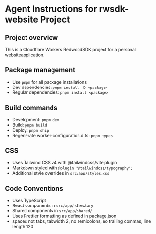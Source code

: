 # Agent Instructions for rwsdk-website Project

## Project overview
This is a Cloudflare Workers RedwoodSDK project for a personal websiteapplication.

## Package management
- Use `pnpm` for all package installations
- Dev dependencies: `pnpm install -D <package>`
- Regular dependencies: `pnpm install <package>`

## Build commands
- Development: `pnpm dev`
- Build: `pnpm build`
- Deploy: `pnpm ship`
- Regenerate worker-configuration.d.ts: `pnpm types`

## CSS
- Uses Tailwind CSS v4 with @tailwindcss/vite plugin
- Markdown styled with `@plugin "@tailwindcss/typography";`
- Additional style overrides in `src/app/styles.css`

## Code Conventions
- Uses TypeScript
- React components in `src/app/` directory
- Shared components in `src/app/shared/`
- Uses Prettier formatting as defined in package.json
- spaces not tabs, tabwidth 2, no semicolons, no trailing commas, line length 120
